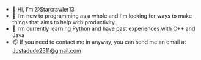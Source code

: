 - 👋 Hi, I’m @Starcrawler13
- 👀 I’m new to programming as a whole and I'm looking for ways to make things that aims to help with productivity
- 🌱 I’m currently learning Python and have past experiences with C++ and Java
- 📫 If you need to contact me in anyway, you can send me an email at Justadude2511@gmail.com

<!---
Starcrawler13/Starcrawler13 is a ✨ special ✨ repository because its `README.md` (this file) appears on your GitHub profile.
You can click the Preview link to take a look at your changes.
--->
